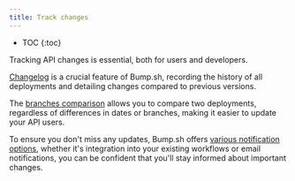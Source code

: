 ```yaml
---
title: Track changes
---
```


- TOC
{:toc}

Tracking API changes is essential, both for users and developers.

[Changelog](/help/track-changes/changelog/) is a crucial feature of Bump.sh, recording the history of all deployments and detailing changes compared to previous versions.

The [branches comparison](/help/track-changes/branches-comparison/) allows you to compare two deployments, regardless of differences in dates or branches, making it easier to update your API users.

To ensure you don't miss any updates, Bump.sh offers [various notification options](/help/track-changes/follow-changes/), whether it's integration into your existing workflows or email notifications, you can be confident that you'll stay informed about important changes.